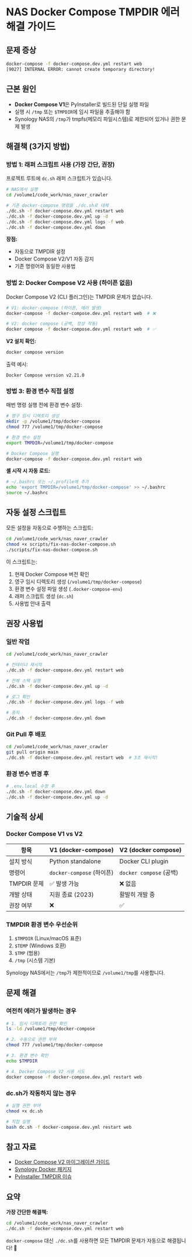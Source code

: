 # NAS Docker Compose TMPDIR 에러 해결 가이드

## 문제 증상

```bash
docker-compose -f docker-compose.dev.yml restart web
[9027] INTERNAL ERROR: cannot create temporary directory!
```

## 근본 원인

- **Docker Compose V1**은 PyInstaller로 빌드된 단일 실행 파일
- 실행 시 `/tmp` 또는 `$TMPDIR`에 임시 파일을 추출해야 함
- Synology NAS의 `/tmp`가 tmpfs(메모리 파일시스템)로 제한되어 있거나 권한 문제 발생

## 해결책 (3가지 방법)

### 방법 1: 래퍼 스크립트 사용 (가장 간단, 권장)

프로젝트 루트에 `dc.sh` 래퍼 스크립트가 있습니다.

```bash
# NAS에서 실행
cd /volume1/code_work/nas_naver_crawler

# 기존 docker-compose 명령을 ./dc.sh로 대체
./dc.sh -f docker-compose.dev.yml restart web
./dc.sh -f docker-compose.dev.yml up -d
./dc.sh -f docker-compose.dev.yml logs -f web
./dc.sh -f docker-compose.dev.yml down
```

**장점:**
- 자동으로 TMPDIR 설정
- Docker Compose V2/V1 자동 감지
- 기존 명령어와 동일한 사용법

### 방법 2: Docker Compose V2 사용 (하이픈 없음)

Docker Compose V2 (CLI 플러그인)는 TMPDIR 문제가 없습니다.

```bash
# V1: docker-compose (하이픈, 에러 발생)
docker-compose -f docker-compose.dev.yml restart web  # ❌

# V2: docker compose (공백, 정상 작동)
docker compose -f docker-compose.dev.yml restart web  # ✅
```

**V2 설치 확인:**
```bash
docker compose version
```

출력 예시:
```
Docker Compose version v2.21.0
```

### 방법 3: 환경 변수 직접 설정

매번 명령 실행 전에 환경 변수 설정:

```bash
# 영구 임시 디렉토리 생성
mkdir -p /volume1/tmp/docker-compose
chmod 777 /volume1/tmp/docker-compose

# 환경 변수 설정
export TMPDIR=/volume1/tmp/docker-compose

# Docker Compose 실행
docker-compose -f docker-compose.dev.yml restart web
```

**셸 시작 시 자동 로드:**
```bash
# ~/.bashrc 또는 ~/.profile에 추가
echo 'export TMPDIR=/volume1/tmp/docker-compose' >> ~/.bashrc
source ~/.bashrc
```

## 자동 설정 스크립트

모든 설정을 자동으로 수행하는 스크립트:

```bash
cd /volume1/code_work/nas_naver_crawler
chmod +x scripts/fix-nas-docker-compose.sh
./scripts/fix-nas-docker-compose.sh
```

이 스크립트는:
1. 현재 Docker Compose 버전 확인
2. 영구 임시 디렉토리 생성 (`/volume1/tmp/docker-compose`)
3. 환경 변수 설정 파일 생성 (`.docker-compose-env`)
4. 래퍼 스크립트 생성 (`dc.sh`)
5. 사용법 안내 출력

## 권장 사용법

### 일반 작업

```bash
cd /volume1/code_work/nas_naver_crawler

# 컨테이너 재시작
./dc.sh -f docker-compose.dev.yml restart web

# 전체 스택 실행
./dc.sh -f docker-compose.dev.yml up -d

# 로그 확인
./dc.sh -f docker-compose.dev.yml logs -f web

# 중지
./dc.sh -f docker-compose.dev.yml down
```

### Git Pull 후 배포

```bash
cd /volume1/code_work/nas_naver_crawler
git pull origin main
./dc.sh -f docker-compose.dev.yml restart web  # 3초 재시작!
```

### 환경 변수 변경 후

```bash
# .env.local 수정 후
./dc.sh -f docker-compose.dev.yml down
./dc.sh -f docker-compose.dev.yml up -d
```

## 기술적 상세

### Docker Compose V1 vs V2

| 항목 | V1 (docker-compose) | V2 (docker compose) |
|------|---------------------|---------------------|
| 설치 방식 | Python standalone | Docker CLI plugin |
| 명령어 | `docker-compose` (하이픈) | `docker compose` (공백) |
| TMPDIR 문제 | ✅ 발생 가능 | ❌ 없음 |
| 개발 상태 | 지원 종료 (2023) | 활발히 개발 중 |
| 권장 여부 | ❌ | ✅ |

### TMPDIR 환경 변수 우선순위

1. `$TMPDIR` (Linux/macOS 표준)
2. `$TEMP` (Windows 호환)
3. `$TMP` (범용)
4. `/tmp` (시스템 기본)

Synology NAS에서는 `/tmp`가 제한적이므로 `/volume1/tmp`를 사용합니다.

## 문제 해결

### 여전히 에러가 발생하는 경우

```bash
# 1. 임시 디렉토리 권한 확인
ls -ld /volume1/tmp/docker-compose

# 2. 수동으로 권한 부여
chmod 777 /volume1/tmp/docker-compose

# 3. 환경 변수 확인
echo $TMPDIR

# 4. Docker Compose V2 사용 시도
docker compose -f docker-compose.dev.yml restart web
```

### dc.sh가 작동하지 않는 경우

```bash
# 실행 권한 부여
chmod +x dc.sh

# 직접 실행
bash dc.sh -f docker-compose.dev.yml restart web
```

## 참고 자료

- [Docker Compose V2 마이그레이션 가이드](https://docs.docker.com/compose/migrate/)
- [Synology Docker 패키지](https://www.synology.com/en-global/dsm/packages/Docker)
- [PyInstaller TMPDIR 이슈](https://github.com/pyinstaller/pyinstaller/issues)

## 요약

**가장 간단한 해결책:**
```bash
cd /volume1/code_work/nas_naver_crawler
./dc.sh -f docker-compose.dev.yml restart web
```

`docker-compose` 대신 `./dc.sh`를 사용하면 모든 TMPDIR 문제가 자동으로 해결됩니다! 🎉
